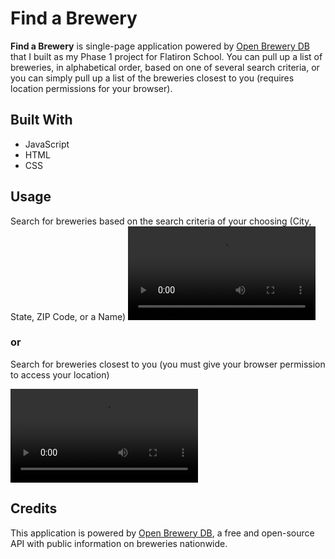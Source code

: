 # Find a Brewery

**Find a Brewery** is single-page application powered by [Open Brewery DB](https://www.openbrewerydb.org/) that I built as my Phase 1 project for Flatiron School. You can pull up a list of breweries, in alphabetical order, based on one of several search criteria, or you can simply pull up a list of the breweries closest to you (requires location permissions for your browser).

## Built With
- JavaScript
- HTML
- CSS

## Usage
Search for breweries based on the search criteria of your choosing (City, State, ZIP Code, or a Name)
![](https://i.imgur.com/N31z61H.mp4)

### or

Search for breweries closest to you (you must give your browser permission to access your location)

![](https://i.imgur.com/rT8Yhr5.mp4)

## Credits
This application is powered by [Open Brewery DB](https://www.openbrewerydb.org/), a free and open-source API with public information on breweries nationwide.